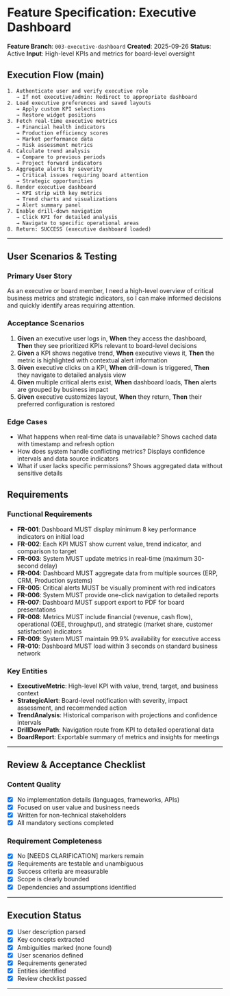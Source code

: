 # Feature Specification: Executive Dashboard

**Feature Branch**: `003-executive-dashboard`
**Created**: 2025-09-26
**Status**: Active
**Input**: High-level KPIs and metrics for board-level oversight

## Execution Flow (main)
```
1. Authenticate user and verify executive role
   → If not executive/admin: Redirect to appropriate dashboard
2. Load executive preferences and saved layouts
   → Apply custom KPI selections
   → Restore widget positions
3. Fetch real-time executive metrics
   → Financial health indicators
   → Production efficiency scores
   → Market performance data
   → Risk assessment metrics
4. Calculate trend analysis
   → Compare to previous periods
   → Project forward indicators
5. Aggregate alerts by severity
   → Critical issues requiring board attention
   → Strategic opportunities
6. Render executive dashboard
   → KPI strip with key metrics
   → Trend charts and visualizations
   → Alert summary panel
7. Enable drill-down navigation
   → Click KPI for detailed analysis
   → Navigate to specific operational areas
8. Return: SUCCESS (executive dashboard loaded)
```

---

## User Scenarios & Testing

### Primary User Story
As an executive or board member, I need a high-level overview of critical business metrics and strategic indicators, so I can make informed decisions and quickly identify areas requiring attention.

### Acceptance Scenarios
1. **Given** an executive user logs in, **When** they access the dashboard, **Then** they see prioritized KPIs relevant to board-level decisions
2. **Given** a KPI shows negative trend, **When** executive views it, **Then** the metric is highlighted with contextual alert information
3. **Given** executive clicks on a KPI, **When** drill-down is triggered, **Then** they navigate to detailed analysis view
4. **Given** multiple critical alerts exist, **When** dashboard loads, **Then** alerts are grouped by business impact
5. **Given** executive customizes layout, **When** they return, **Then** their preferred configuration is restored

### Edge Cases
- What happens when real-time data is unavailable? Shows cached data with timestamp and refresh option
- How does system handle conflicting metrics? Displays confidence intervals and data source indicators
- What if user lacks specific permissions? Shows aggregated data without sensitive details

## Requirements

### Functional Requirements
- **FR-001**: Dashboard MUST display minimum 8 key performance indicators on initial load
- **FR-002**: Each KPI MUST show current value, trend indicator, and comparison to target
- **FR-003**: System MUST update metrics in real-time (maximum 30-second delay)
- **FR-004**: Dashboard MUST aggregate data from multiple sources (ERP, CRM, Production systems)
- **FR-005**: Critical alerts MUST be visually prominent with red indicators
- **FR-006**: System MUST provide one-click navigation to detailed reports
- **FR-007**: Dashboard MUST support export to PDF for board presentations
- **FR-008**: Metrics MUST include financial (revenue, cash flow), operational (OEE, throughput), and strategic (market share, customer satisfaction) indicators
- **FR-009**: System MUST maintain 99.9% availability for executive access
- **FR-010**: Dashboard MUST load within 3 seconds on standard business network

### Key Entities
- **ExecutiveMetric**: High-level KPI with value, trend, target, and business context
- **StrategicAlert**: Board-level notification with severity, impact assessment, and recommended action
- **TrendAnalysis**: Historical comparison with projections and confidence intervals
- **DrillDownPath**: Navigation route from KPI to detailed operational data
- **BoardReport**: Exportable summary of metrics and insights for meetings

---

## Review & Acceptance Checklist

### Content Quality
- [x] No implementation details (languages, frameworks, APIs)
- [x] Focused on user value and business needs
- [x] Written for non-technical stakeholders
- [x] All mandatory sections completed

### Requirement Completeness
- [x] No [NEEDS CLARIFICATION] markers remain
- [x] Requirements are testable and unambiguous
- [x] Success criteria are measurable
- [x] Scope is clearly bounded
- [x] Dependencies and assumptions identified

---

## Execution Status

- [x] User description parsed
- [x] Key concepts extracted
- [x] Ambiguities marked (none found)
- [x] User scenarios defined
- [x] Requirements generated
- [x] Entities identified
- [x] Review checklist passed

---